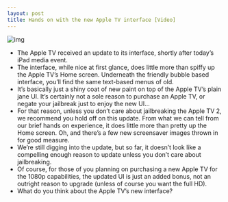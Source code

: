 ```yaml
---
layout: post
title: Hands on with the new Apple TV interface [Video]
---
```

![img](http://media.idownloadblog.com/wp-content/uploads/2012/03/Apple-tv-3.jpg)
* The Apple TV received an update to its interface, shortly after today’s iPad media event.
* The interface, while nice at first glance, does little more than spiffy up the Apple TV’s Home screen. Underneath the friendly bubble based interface, you’ll find the same text-based menus of old.
* It’s basically just a shiny coat of new paint on top of the Apple TV’s plain jane UI. It’s certainly not a sole reason to purchase an Apple TV, or negate your jailbreak just to enjoy the new UI…
* For that reason, unless you don’t care about jailbreaking the Apple TV 2, we recommend you hold off on this update. From what we can tell from our brief hands on experience, it does little more than pretty up the Home screen. Oh, and there’s a few new screensaver images thrown in for good measure.
* We’re still digging into the update, but so far, it doesn’t look like a compelling enough reason to update unless you don’t care about jailbreaking.
* Of course, for those of you planning on purchasing a new Apple TV for the 1080p capabilities, the updated UI is just an added bonus, not an outright reason to upgrade (unless of course you want the full HD).
* What do you think about the Apple TV’s new interface?

